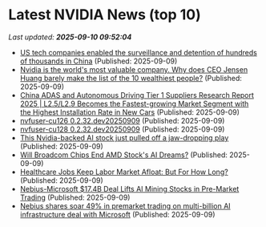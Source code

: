 # Latest NVIDIA News (top 10)
_Last updated: **2025-09-10 09:52:04**_

- [US tech companies enabled the surveillance and detention of hundreds of thousands in China](https://abcnews.go.com/International/wireStory/us-tech-companies-enabled-surveillance-detention-hundreds-thousands-125384403) (Published: 2025-09-09)
- [Nvidia is the world's most valuable company. Why does CEO Jensen Huang barely make the list of the 10 wealthiest people?](https://www.businessinsider.com/nvidia-stock-jensen-huang-wealth-musk-buffett-ai-tech-compensation-2025-9) (Published: 2025-09-09)
- [China ADAS and Autonomous Driving Tier 1 Suppliers Research Report 2025 | L2.5/L2.9 Becomes the Fastest-growing Market Segment with the Highest Installation Rate in New Cars](https://www.globenewswire.com/news-release/2025/09/09/3146673/28124/en/China-ADAS-and-Autonomous-Driving-Tier-1-Suppliers-Research-Report-2025-L2-5-L2-9-Becomes-the-Fastest-growing-Market-Segment-with-the-Highest-Installation-Rate-in-New-Cars.html) (Published: 2025-09-09)
- [nvfuser-cu126 0.2.32.dev20250909](https://pypi.org/project/nvfuser-cu126/0.2.32.dev20250909/) (Published: 2025-09-09)
- [nvfuser-cu128 0.2.32.dev20250909](https://pypi.org/project/nvfuser-cu128/0.2.32.dev20250909/) (Published: 2025-09-09)
- [This Nvidia-backed AI stock just pulled off a jaw-dropping play](https://biztoc.com/x/7cbecdd41aed0c1a) (Published: 2025-09-09)
- [Will Broadcom Chips End AMD Stock's AI Dreams?](https://www.forbes.com/sites/greatspeculations/2025/09/09/will-broadcom-chips-end-amd-stocks-ai-dreams/) (Published: 2025-09-09)
- [Healthcare Jobs Keep Labor Market Afloat: But For How Long?](https://realinvestmentadvice.com/resources/blog/healthcare-jobs-keep-labor-market-afloat-but-for-how-long/) (Published: 2025-09-09)
- [Nebius-Microsoft $17.4B Deal Lifts AI Mining Stocks in Pre-Market Trading](https://www.coindesk.com/markets/2025/09/09/nebius-microsoft-usd17-4b-deal-lifts-ai-mining-stocks-in-pre-market-trading) (Published: 2025-09-09)
- [Nebius shares soar 49% in premarket trading on multi-billion AI infrastructure deal with Microsoft](https://www.cnbc.com/2025/09/09/nebius-nbis-soars-after-ai-infrastructure-deal-with-microsoft-msft.html) (Published: 2025-09-09)
